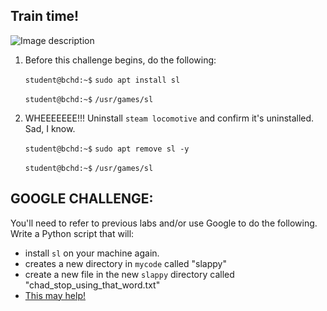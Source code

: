 ## Train time!

![Image description](https://i.pinimg.com/originals/ab/3a/97/ab3a973691f93c30818357d6b4eb8ad6.gif)

1. Before this challenge begins, do the following:

    `student@bchd:~$` `sudo apt install sl`

    `student@bchd:~$` `/usr/games/sl`

0. WHEEEEEEE!!! Uninstall `steam locomotive` and confirm it's uninstalled. Sad, I know.

    `student@bchd:~$` `sudo apt remove sl -y`
    
    `student@bchd:~$` `/usr/games/sl`
    
## GOOGLE CHALLENGE:

You'll need to refer to previous labs and/or use Google to do the following. Write a Python script that will: 

- install `sl` on your machine again. 
- creates a new directory in `mycode` called "slappy"
- create a new file in the new `slappy` directory called "chad_stop_using_that_word.txt"
- [This may help!](https://stackabuse.com/executing-shell-commands-with-python/)
